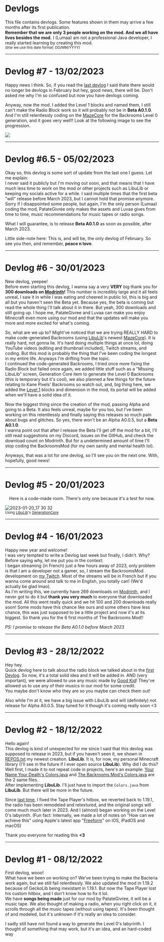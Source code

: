 # Devlogs  
This file contains devlogs. Some features shown in them may arrive a few months after its first publication.  
**Remember that we are only 3 people working on the mod. And we all have lives besides the mod.** I (Lumaa) am not a professional Java developer, I really started learning by creating this mod.  
<sup>(btw we use this date format: DD/MM/YYYY)</sup>  

* * *

# Devlog #7 - 13/02/2023
Happy news I think. So, if you read the [last devlog](https://github.com/lumaa-dev/BackroomsMod/blob/main/DEVLOGS.md#devlog-65---05022023) I said thate there would no longer be devlogs in February but hey, good news, there will be. Don't asked me why I'm so confused but now you have devlogs coming.

Anyway, now the mod. I added the Level 1 blocks and named them, I still can't make the Radio Block work so it will probably not be in **Beta A0.1.0**. And I'm still relentlessly coding on the [MazeCore](https://github.com/lumaa-dev/LibuLib/blob/298e5cae61655dc199ad77d8fbe121aac7aef78f/src/main/java/com/lumaa/libu/generation/MazeCore.java) for the Backrooms Level 0 generation, and it goes very well!! Look at the following image to see the progression.

![](https://user-images.githubusercontent.com/93350976/218593366-27502c9f-e15e-418d-9c2f-92a2cb8e433e.png)

* * *

# Devlog #6.5 - 05/02/2023
Okay so, this devlog is some sort of update from the last one I guess. Let me explain:  
I never said it publicly but I'm moving out soon, and that means that I have much less time to work on the mod or other projects such as LibuLib or keeping my socials active for a while. I said multiple times that the first beta "will" release before March 2023, but I cannot hold that promise anymore.  
Sorry if I disappointed some people, but again, I'm the only person (Lumaa) coding the mod, PatateGivrée only makes the assets and Luvaa gives from time to time, music recommendations for music tapes or radio songs.

What I will guarantee, is to release **Beta A0.1.0** as soon as possible, after March 2023.

Little side-note here: This is, and will be, the only devlog of February. So see you then, and remember, __peace n love__.

* * *

# Devlog #6 - 30/01/2023
New devlog, yeepee!  
Before even starting this devlog, I wanna say a very **VERY** big thank you for **300 downloads on [Modrinth](https://modrinth.com/mod/backrooms)!** This number is incredibly large and it all feels unreal, I saw it in while I was eating and cheered in public lol, this is big and all but you haven't seen the Beta yet. Because yes, the beta is coming but read the whole thing I'll talk about it in there. But yeah, 300 downloads and still going up. I hope me, PatateGivree and Luvaa can make you enjoy Minecraft even more using our mod and that the updates will make you more and more excited for what's coming.

So, what are we up to? Might've noticed that we are trying REALLY HARD to make code-generated Backrooms (using [LibuLib](https://github.com/u-lumaa/LibuLib)'s newest [MazeCore](https://github.com/u-lumaa/LibuLib/blob/140b401df17f0a6485f4aef7456f58ed1b0abb09/src/main/java/com/lumaa/libu/generation/MazeCore.java)). It is really hard, not gonna lie. It's hard doing multiple things at once lol, doing YouTube videos (editing and thumbnail included), Twitch streams, and coding. But this mod is probably the thing that I've been coding the longest in my entire life. Anyways I'm drifting from the topic.  
I continued the code-generated Backrooms, I tried once more fixing the Radio Block but failed once again, we added little stuff such as a "Missing LibuLib" screen, Generation Core item to generate the Level 0 Backrooms (this is temporary but it's cool), we also planned a few things for the future relating to Kane Pixels' Backrooms so watch out, and, big thing here, we added the [Level 1](http://backrooms-wiki.wikidot.com/level-1) blocks and dimension in the mod, its portal will be added when we'll have a solid idea of it.

Now the biggest thing since the creation of the mod, passing Alpha and going to a Beta. It also feels unreal, maybe for you too, but I've been working on this relentlessly and finally saying this releases so much pain about bugs and glitches. So yes, there won't be an Alpha A0.0.5, but a **Beta A0.1.0**.  
I wanna point out that after I release the Beta I'll get off the mod for a bit, I'll still read suggestions on my Discord, issues on the GitHub, and check the download count on Modrinth. But for a undetermined amount of time I'll stop coding the BackroomsMod (for my own sanity and mental health lol).

Anyways, that was a lot for one devlog, so I'll see you on the next one. With, hopefully, good news!

* * *

# Devlog #5 - 20/01/2023

<center><div align="center">
 
 Here is a code-made room. There's only one because it's a test for now.
 
 </div></center>

![2023-01-20_17 30 32](https://user-images.githubusercontent.com/93350976/213752583-ab9ba934-8d4a-4cd5-97c3-d8e4160ee5b5.png)  
<sup>Using [LibuLib](https://github.com/u-lumaa/LibuLib)'s [GenerationCore](https://github.com/u-lumaa/LibuLib/blob/86bce599da7c829048c355b876d6bf4a4c03518c/src/main/java/com/lumaa/libu/generation/GenerationCore.java)</sup>

* * *

# Devlog #4 - 16/01/2023
Happy new year and welcome!  
I was very tempted to write a Devlog last week but finally, I didn't. Why? Before saying why, let me put you in the context:  
I began streaming (in French) just a few hours away of 2023, only problem is that I am a developer not a gamer, so, I stream the BackroomsMod development on [my Twitch](https://twitch.tv/u_Lumaa_). Most of the streams will be in French but if you wanna come around and talk to me in English, you totally can! (We'd actually be glad lmao).  
As I'm writing this, we currently have 269 downloads on [Modrinth](https://modrinth.com/mod/backrooms), and I never got to do it but **thank you very much** to everyone that downloaded the mod. All this went really quick and we hit 100 and 200 downloads really soon! Some mods have this chance like ours and some others have less chance, this was just supposed to be a little project and now it's at its biggest. So thank you for the 6 first months of The Backrooms Mod!!

*PS: I promise to release the Beta A0.1.0 before March 2023*

* * *

# Devlog #3 - 28/12/2022
Hey hey.  
Quick devlog here to talk about the radio block we talked about in the [first Devlog](#devlog-1---08122022). So now, it's a total solid idea and it will be added in. AND (very important), we were allowed to use any music made by [Good Kid](https://youtube.com/@GoodKidband)! They've allowed us to use any of their musics in our mod for some credit.  
You maybe don't know who they are so you maybe can check them out!

Also while I'm at it, we have a big issue with LibuLib and will (definitely) not release for Alpha A0.0.5. Stay tuned for it though it's coming really soon <3

* * *

# Devlog #2 - 18/12/2022
Hello again!  
This devlog is kind of unexpected for me since I said that this devlog was supposed to release in 2023, but if you haven't seen it, we shown in [REPOS.txt](https://github.com/u-lumaa/BackroomsMod/commit/b119e92bc9718a83fbcd33e0090ab7934cd72df5) my newest creation. **LibuLib**. It is, for now, my personal Minecraft library (I'll see in the future if I ever open source **LibuLib**). Why did I do this? Well first, I made it to not repeat code in projects, here's an example: [Your Name Your Death's Colors.java](https://github.com/u-lumaa/your-name-your-death/blob/main/src/main/java/com/lumaa/ynyd/utils/Colors.java) and [The Backrooms Mod's Colors.java](https://github.com/u-lumaa/BackroomsMod/blob/541ef3e3764cf9249e5c9d495d78751edb26aec2/src/main/java/com/lumination/backrooms/utils/Colors.java) are the 2 same files.  
After implementing **LibuLib**. I'll just have to import the `Colors.java` from **LibuLib**. But there will be more in the future.
 
Since [last time](#devlog-1---08122022), I fixed the Tape Player's hitbox, we reverted back to 1.19.1, the radio has been remodeled and retextured, and the original songs will come much much later in 2023. And I (almost) began working on the Level 0's labyrinth. (Fun fact: Internally, we made a lot of notes on "How can we achieve this" using Apple's latest app "[Freeform](https://apps.apple.com/app/freeform/id6443742539)" on iOS, iPadOS and macOS)
 
Thank you everyone for reading this **<3**
 
* * *

# Devlog #1 - 08/12/2022
First devlog, wooo!  
What have we been on working on? We've been trying to make the Bacteria work again, but we still fail relentlessly. We also updated the mod in 1.19.2 because of GeckoLib being inexistant in 1.19.1. But now the Tape Player lost his custom hitbox, and I don't know how to fix it lol.  
We have **songs being made** just for our mod by PatateGivree, it will be a music tape. We also thought of making a radio, when you right click on it, it scrolls through all the music tapes (without using tapes). It's been thought of and modeled, but it's unknown if it's really an idea to consider.  

I sadly still have not found a way to generate the Level 0's labyrinth. I thought of something that may work, but it's an idea, and an hard-coded way
